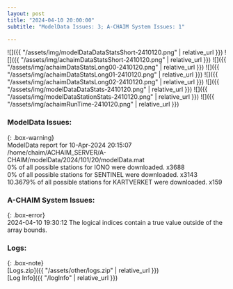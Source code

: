 ```yaml
---
layout: post
title: "2024-04-10 20:00:00"
subtitle: "ModelData Issues: 3; A-CHAIM System Issues: 1"

---
```


![]({{ "/assets/img/modelDataDataStatsShort-2410120.png" | relative_url }})
![]({{ "/assets/img/achaimDataStatsShort-2410120.png" | relative_url }})
![]({{ "/assets/img/achaimDataStatsLong00-2410120.png" | relative_url }})
![]({{ "/assets/img/achaimDataStatsLong01-2410120.png" | relative_url }})
![]({{ "/assets/img/achaimDataStatsLong02-2410120.png" | relative_url }})
![]({{ "/assets/img/modelDataDataStats-2410120.png" | relative_url }})
![]({{ "/assets/img/modelDataStationStats-2410120.png" | relative_url }})
![]({{ "/assets/img/achaimRunTime-2410120.png" | relative_url }})


### ModelData Issues:  
  
{: .box-warning}  
 ModelData report for 10-Apr-2024 20:15:07   
 /home/chaim/ACHAIM_SERVER/A-CHAIM/modelData/2024/101/20/modelData.mat   
 0% of all possible stations for IONO were downloaded. x3688   
 0% of all possible stations for SENTINEL were downloaded. x3143   
 10.3679% of all possible stations for KARTVERKET were downloaded. x159   
  
### A-CHAIM System Issues:  
  
{: .box-error}  
2024-04-10 19:30:12 The logical indices contain a true value outside of the array bounds.  

### Logs:  
  
{: .box-note}  
[Logs.zip]({{ "/assets/other/logs.zip" | relative_url }})  
[Log Info]({{ "/logInfo" | relative_url }})  
